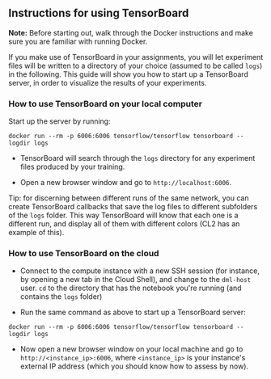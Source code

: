 ## Instructions for using TensorBoard
**Note:** Before starting out, walk through the Docker instructions and make sure you are familiar with running Docker.

If you make use of TensorBoard in your assignments, you will let experiment files will be written to a directory of your choice (assumed to be called `logs`) in the following. This guide will show you how to start up a TensorBoard server, in order to visualize the results of your experiments.

### How to use TensorBoard on your local computer
Start up the server by running:
```
docker run --rm -p 6006:6006 tensorflow/tensorflow tensorboard --logdir logs
```
- TensorBoard will search through the `logs` directory for any experiment files produced by your training.

- Open a new browser window and go to `http://localhost:6006`.

Tip: for discerning between different runs of the same network, you can create TensorBoard callbacks that save the log files to different subfolders of the `logs` folder. This way TensorBoard will know that each one is a different run, and display all of them with different colors (CL2 has an example of this).

### How to use TensorBoard on the cloud
- Connect to the compute instance with a new SSH session (for instance, by opening a new tab in the Cloud Shell), and change to the `dml-host` user. `cd` to the directory that has the notebook you're running (and contains the `logs` folder)

- Run the same command as above to start up a TensorBoard server:
```
docker run --rm -p 6006:6006 tensorflow/tensorflow tensorboard --logdir logs
```

- Now open a new browser window on your local machine and go to `http://<instance_ip>:6006`, where `<instance_ip>` is your instance's external IP address (which you should know how to assess by now).
